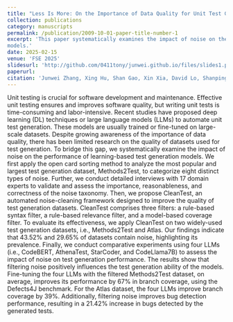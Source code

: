 ```yaml
---
title: "Less Is More: On the Importance of Data Quality for Unit Test Generation"
collection: publications
category: manuscripts
permalink: /publication/2009-10-01-paper-title-number-1
excerpt: 'This paper systematically examines the impact of noise on the performance of learning-based test generation
models.'
date: 2025-02-15
venue: 'FSE 2025'
slidesurl: 'http://github.com/0411tony/junwei.github.io/files/slides1.pdf'
paperurl: 
citation: 'Junwei Zhang, Xing Hu, Shan Gao, Xin Xia, David Lo, Shanping Li. (2025). &quot;Less Is More: On the Importance of Data Quality for Unit Test Generation.&quot; <i>FSE 2025</i>. 1(1).'
---
```


Unit testing is crucial for software development and maintenance. Effective unit testing ensures and improves software quality, but writing unit tests is time-consuming and labor-intensive. Recent studies have proposed
deep learning (DL) techniques or large language models (LLMs) to automate unit test generation. These models are usually trained or fine-tuned on large-scale datasets. Despite growing awareness of the importance of
data quality, there has been limited research on the quality of datasets used for test generation. To bridge this gap, we systematically examine the impact of noise on the performance of learning-based test generation
models. We first apply the open card sorting method to analyze the most popular and largest test generation dataset, Methods2Test, to categorize eight distinct types of noise. Further, we conduct detailed interviews
with 17 domain experts to validate and assess the importance, reasonableness, and correctness of the noise taxonomy. Then, we propose CleanTest, an automated noise-cleaning framework designed to improve the
quality of test generation datasets. CleanTest comprises three filters: a rule-based syntax filter, a rule-based relevance filter, and a model-based coverage filter. To evaluate its effectiveness, we apply CleanTest on
two widely-used test generation datasets, i.e., Methods2Test and Atlas. Our findings indicate that 43.52% and 29.65% of datasets contain noise, highlighting its prevalence. Finally, we conduct comparative experiments
using four LLMs (i.e., CodeBERT, AthenaTest, StarCoder, and CodeLlama7B) to assess the impact of noise on test generation performance. The results show that filtering noise positively influences the test generation
ability of the models. Fine-tuning the four LLMs with the filtered Methods2Test dataset, on average, improves its performance by 67% in branch coverage, using the Defects4J benchmark. For the Atlas dataset, the four
LLMs improve branch coverage by 39%. Additionally, filtering noise improves bug detection performance, resulting in a 21.42% increase in bugs detected by the generated tests.

